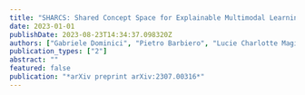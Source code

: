 ```yaml
---
title: "SHARCS: Shared Concept Space for Explainable Multimodal Learning"
date: 2023-01-01
publishDate: 2023-08-23T14:34:37.098320Z
authors: ["Gabriele Dominici", "Pietro Barbiero", "Lucie Charlotte Magister", "Pietro Liò", "Nikola Simidjievski"]
publication_types: ["2"]
abstract: ""
featured: false
publication: "*arXiv preprint arXiv:2307.00316*"
---
```


